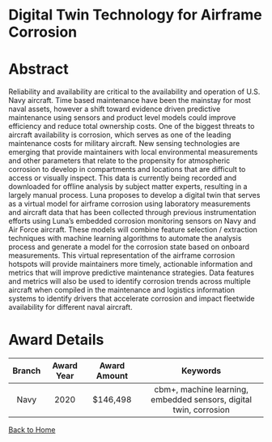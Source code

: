 
Digital Twin Technology for Airframe Corrosion
==============================================

# Abstract


Reliability and availability are critical to the availability and operation of U.S. Navy aircraft. Time based maintenance have been the mainstay for most naval assets, however a shift toward evidence driven predictive maintenance using sensors and product level models could improve efficiency and reduce total ownership costs. One of the biggest threats to aircraft availability is corrosion, which serves as one of the leading maintenance costs for military aircraft. New sensing technologies are emerging that provide maintainers with local environmental measurements and other parameters that relate to the propensity for atmospheric corrosion to develop in compartments and locations that are difficult to access or visually inspect. This data is currently being recorded and downloaded for offline analysis by subject matter experts, resulting in a largely manual process. Luna proposes to develop a digital twin that serves as a virtual model for airframe corrosion using laboratory measurements and aircraft data that has been collected through previous instrumentation efforts using Luna’s embedded corrosion monitoring sensors on Navy and Air Force aircraft. These models will combine feature selection / extraction techniques with machine learning algorithms to automate the analysis process and generate a model for the corrosion state based on onboard measurements. This virtual representation of the airframe corrosion hotspots will provide maintainers more timely, actionable information and metrics that will improve predictive maintenance strategies. Data features and metrics will also be used to identify corrosion trends across multiple aircraft when compiled in the maintenance and logistics information systems to identify drivers that accelerate corrosion and impact fleetwide availability for different naval aircraft.  

# Award Details

|Branch|Award Year|Award Amount|Keywords|
| :---: | :---: | :---: | :---: |
|Navy|2020|$146,498|cbm+, machine learning, embedded sensors, digital twin, corrosion|
  
  


[Back to Home](https://github.com/chrischow/dod_sbir_awards#2191)
